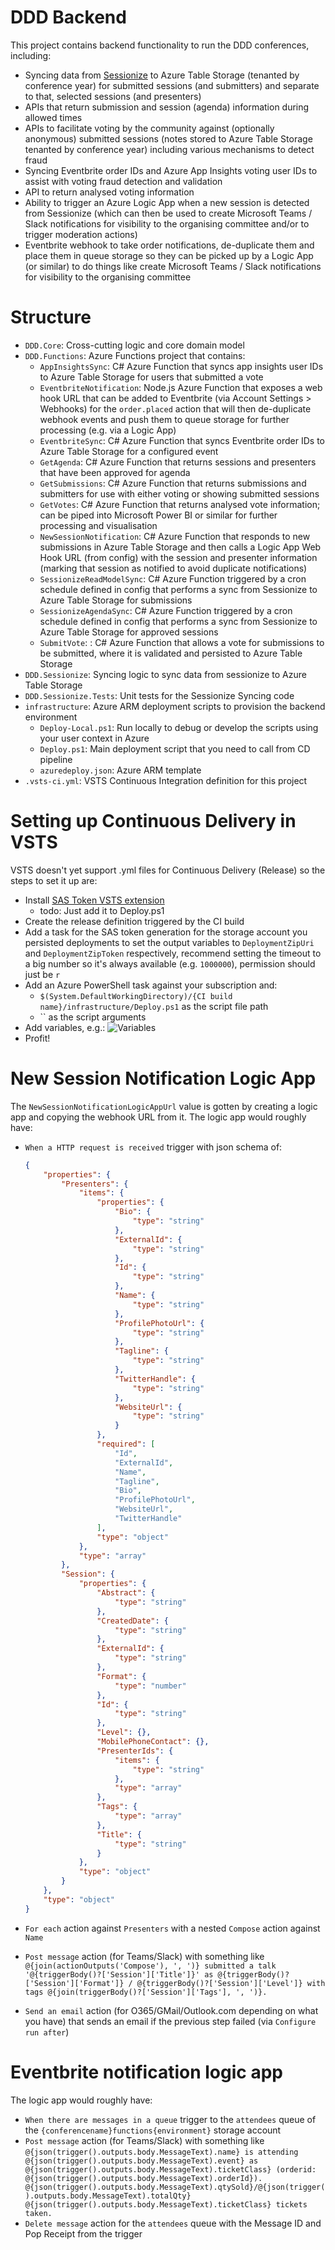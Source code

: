 # DDD Backend

This project contains backend functionality to run the DDD conferences, including:

* Syncing data from [Sessionize](https://sessionize.com/) to Azure Table Storage (tenanted by conference year) for submitted sessions (and submitters) and separate to that, selected sessions (and presenters)
* APIs that return submission and session (agenda) information during allowed times
* APIs to facilitate voting by the community against (optionally anonymous) submitted sessions (notes stored to Azure Table Storage tenanted by conference year) including various mechanisms to detect fraud
* Syncing Eventbrite order IDs and Azure App Insights voting user IDs to assist with voting fraud detection and validation
* API to return analysed voting information
* Ability to trigger an Azure Logic App when a new session is detected from Sessionize (which can then be used to create Microsoft Teams / Slack notifications for visibility to the organising committee and/or to trigger moderation actions)
* Eventbrite webhook to take order notifications, de-duplicate them and place them in queue storage so they can be picked up by a Logic App (or similar) to do things like create Microsoft Teams / Slack notifications for visibility to the organising committee

# Structure

* `DDD.Core`: Cross-cutting logic and core domain model
* `DDD.Functions`: Azure Functions project that contains:
    * `AppInsightsSync`: C# Azure Function that syncs app insights user IDs to Azure Table Storage for users that submitted a vote
    * `EventbriteNotification`: Node.js Azure Function that exposes a web hook URL that can be added to Eventbrite (via Account Settings > Webhooks) for the `order.placed` action that will then de-duplicate webhook events and push them to queue storage for further processing (e.g. via a Logic App)
	* `EventbriteSync`: C# Azure Function that syncs Eventbrite order IDs to Azure Table Storage for a configured event
	* `GetAgenda`: C# Azure Function that returns sessions and presenters that have been approved for agenda
	* `GetSubmissions`: C# Azure Function that returns submissions and submitters for use with either voting or showing submitted sessions
	* `GetVotes`: C# Azure Function that returns analysed vote information; can be piped into Microsoft Power BI or similar for further processing and visualisation
    * `NewSessionNotification`: C# Azure Function that responds to new submissions in Azure Table Storage and then calls a Logic App Web Hook URL (from config) with the session and presenter information (marking that session as notified to avoid duplicate notifications)
	* `SessionizeReadModelSync`: C# Azure Function triggered by a cron schedule defined in config that performs a sync from Sessionize to Azure Table Storage for submissions
	* `SessionizeAgendaSync`: C# Azure Function triggered by a cron schedule defined in config that performs a sync from Sessionize to Azure Table Storage for approved sessions
	* `SubmitVote`: : C# Azure Function that allows a vote for submissions to be submitted, where it is validated and persisted to Azure Table Storage
* `DDD.Sessionize`: Syncing logic to sync data from sessionize to Azure Table Storage
* `DDD.Sessionize.Tests`: Unit tests for the Sessionize Syncing code
* `infrastructure`: Azure ARM deployment scripts to provision the backend environment
    * `Deploy-Local.ps1`: Run locally to debug or develop the scripts using your user context in Azure
    * `Deploy.ps1`: Main deployment script that you need to call from CD pipeline
    * `azuredeploy.json`: Azure ARM template
* `.vsts-ci.yml`: VSTS Continuous Integration definition for this project

# Setting up Continuous Delivery in VSTS

VSTS doesn't yet support .yml files for Continuous Delivery (Release) so the steps to set it up are:

* Install [SAS Token VSTS extension](https://marketplace.visualstudio.com/items?itemName=pascalnaber.PascalNaber-Xpirit-CreateSasToken)
    * todo: Just add it to Deploy.ps1
* Create the release definition triggered by the CI build
* Add a task for the SAS token generation for the storage account you persisted deployments to set the output variables to `DeploymentZipUri` and `DeploymentZipToken` respectively, recommend setting the timeout to a big number so it's always available (e.g. `1000000`), permission should just be `r`
* Add an Azure PowerShell task against your subscription and:
    * `$(System.DefaultWorkingDirectory)/{CI build name}/infrastructure/Deploy.ps1` as the script file path
    * `` as the script arguments
* Add variables, e.g.:
    ![Variables](vsts-cd-variables.png)
* Profit!

# New Session Notification Logic App

The `NewSessionNotificationLogicAppUrl` value is gotten by creating a logic app and copying the webhook URL from it. The logic app would roughly have:

* `When a HTTP request is received` trigger with json schema of:

    ```json
    {
        "properties": {
            "Presenters": {
                "items": {
                    "properties": {
                        "Bio": {
                            "type": "string"
                        },
                        "ExternalId": {
                            "type": "string"
                        },
                        "Id": {
                            "type": "string"
                        },
                        "Name": {
                            "type": "string"
                        },
                        "ProfilePhotoUrl": {
                            "type": "string"
                        },
                        "Tagline": {
                            "type": "string"
                        },
                        "TwitterHandle": {
                            "type": "string"
                        },
                        "WebsiteUrl": {
                            "type": "string"
                        }
                    },
                    "required": [
                        "Id",
                        "ExternalId",
                        "Name",
                        "Tagline",
                        "Bio",
                        "ProfilePhotoUrl",
                        "WebsiteUrl",
                        "TwitterHandle"
                    ],
                    "type": "object"
                },
                "type": "array"
            },
            "Session": {
                "properties": {
                    "Abstract": {
                        "type": "string"
                    },
                    "CreatedDate": {
                        "type": "string"
                    },
                    "ExternalId": {
                        "type": "string"
                    },
                    "Format": {
                        "type": "number"
                    },
                    "Id": {
                        "type": "string"
                    },
                    "Level": {},
                    "MobilePhoneContact": {},
                    "PresenterIds": {
                        "items": {
                            "type": "string"
                        },
                        "type": "array"
                    },
                    "Tags": {
                        "type": "array"
                    },
                    "Title": {
                        "type": "string"
                    }
                },
                "type": "object"
            }
        },
        "type": "object"
    }
    ```
* `For each` action against `Presenters` with a nested `Compose` action against `Name`
* `Post message` action (for Teams/Slack) with something like `@{join(actionOutputs('Compose'), ', ')} submitted a talk '@{triggerBody()?['Session']['Title']}' as @{triggerBody()?['Session']['Format']} / @{triggerBody()?['Session']['Level']} with tags @{join(triggerBody()?['Session']['Tags'], ', ')}.`
* `Send an email` action (for O365/GMail/Outlook.com depending on what you have) that sends an email if the previous step failed (via `Configure run after`)

# Eventbrite notification logic app

The logic app would roughly have:

* `When there are messages in a queue` trigger to the `attendees` queue of the `{conferencename}functions{environment}` storage account
* `Post message` action (for Teams/Slack) with something like `@{json(trigger().outputs.body.MessageText).name} is attending @{json(trigger().outputs.body.MessageText).event} as @{json(trigger().outputs.body.MessageText).ticketClass} (orderid: @{json(trigger().outputs.body.MessageText).orderId}). @{json(trigger().outputs.body.MessageText).qtySold}/@{json(trigger().outputs.body.MessageText).totalQty} @{json(trigger().outputs.body.MessageText).ticketClass} tickets taken.`
* `Delete message` action for the `attendees` queue with the Message ID and Pop Receipt from the trigger
